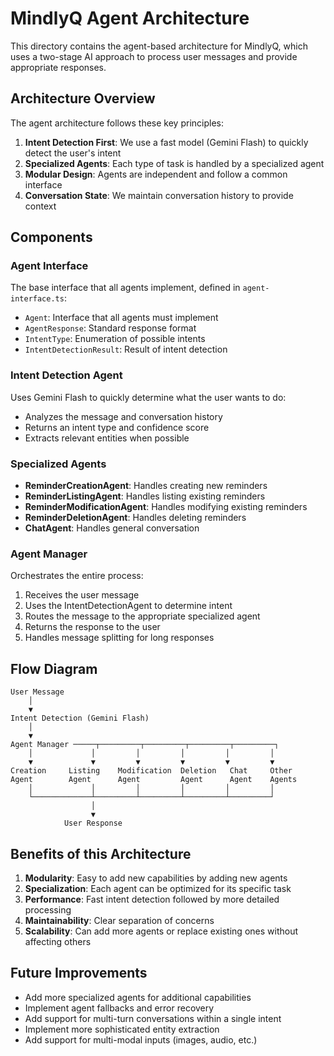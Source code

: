 # MindlyQ Agent Architecture

This directory contains the agent-based architecture for MindlyQ, which uses a two-stage AI approach to process user messages and provide appropriate responses.

## Architecture Overview

The agent architecture follows these key principles:

1. **Intent Detection First**: We use a fast model (Gemini Flash) to quickly detect the user's intent
2. **Specialized Agents**: Each type of task is handled by a specialized agent
3. **Modular Design**: Agents are independent and follow a common interface
4. **Conversation State**: We maintain conversation history to provide context

## Components

### Agent Interface

The base interface that all agents implement, defined in `agent-interface.ts`:

- `Agent`: Interface that all agents must implement
- `AgentResponse`: Standard response format
- `IntentType`: Enumeration of possible intents
- `IntentDetectionResult`: Result of intent detection

### Intent Detection Agent

Uses Gemini Flash to quickly determine what the user wants to do:

- Analyzes the message and conversation history
- Returns an intent type and confidence score
- Extracts relevant entities when possible

### Specialized Agents

- **ReminderCreationAgent**: Handles creating new reminders
- **ReminderListingAgent**: Handles listing existing reminders
- **ReminderModificationAgent**: Handles modifying existing reminders
- **ReminderDeletionAgent**: Handles deleting reminders
- **ChatAgent**: Handles general conversation

### Agent Manager

Orchestrates the entire process:

1. Receives the user message
2. Uses the IntentDetectionAgent to determine intent
3. Routes the message to the appropriate specialized agent
4. Returns the response to the user
5. Handles message splitting for long responses

## Flow Diagram

```
User Message
    │
    ▼
Intent Detection (Gemini Flash)
    │
    ▼
Agent Manager ─────┬─────────┬─────────┬─────────┬─────────┐
    │             │         │         │         │         │
    ▼             ▼         ▼         ▼         ▼         ▼
Creation     Listing    Modification  Deletion   Chat     Other
Agent        Agent      Agent         Agent      Agent    Agents
    │             │         │         │         │         │
    └─────────────┴─────────┴─────────┴─────────┴─────────┘
                  │
                  ▼
            User Response
```

## Benefits of this Architecture

1. **Modularity**: Easy to add new capabilities by adding new agents
2. **Specialization**: Each agent can be optimized for its specific task
3. **Performance**: Fast intent detection followed by more detailed processing
4. **Maintainability**: Clear separation of concerns
5. **Scalability**: Can add more agents or replace existing ones without affecting others

## Future Improvements

- Add more specialized agents for additional capabilities
- Implement agent fallbacks and error recovery
- Add support for multi-turn conversations within a single intent
- Implement more sophisticated entity extraction
- Add support for multi-modal inputs (images, audio, etc.)
